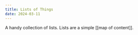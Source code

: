 ```yaml
---
title: Lists of Things
date: 2024-03-11
---
```

A handy collection of lists. Lists are a simple [[map of content]].